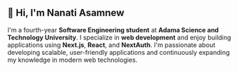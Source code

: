 
<!--
**nanati45/nanati45** is a ✨ _special_ ✨ repository because its `README.md` (this file) appears on your GitHub profile.

Here are some ideas to get you started:

- 🔭 I’m currently working on ...
- 🌱 I’m currently learning ...
- 👯 I’m looking to collaborate on ...
- 🤔 I’m looking for help with ...
- 💬 Ask me about ...
- 📫 How to reach me: ...
- 😄 Pronouns: ...
- ⚡ Fun fact: ...

-->
## 👋 Hi, I'm Nanati Asamnew

I'm a fourth-year **Software Engineering student** at **Adama Science and Technology University**. I specialize in **web development** and enjoy building applications using **Next.js**, **React**, and **NextAuth**. I'm passionate about developing scalable, user-friendly applications and continuously expanding my knowledge in modern web technologies.

